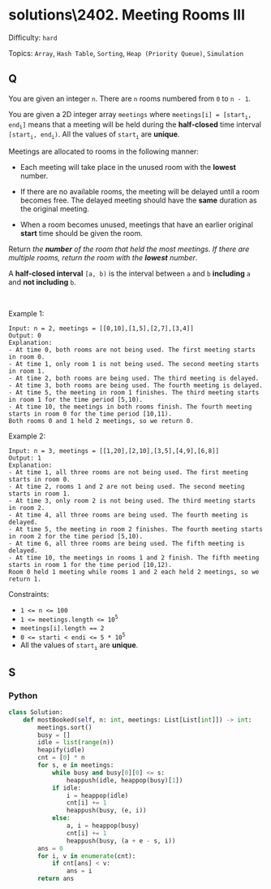 # solutions\2402. Meeting Rooms III

Difficulty: `hard`

Topics: `Array`, `Hash Table`, `Sorting`, `Heap (Priority Queue)`, `Simulation`

## Q

You are given an integer `n`. There are `n` rooms numbered from `0` to `n - 1`.

You are given a 2D integer array `meetings` where `meetings[i] = [start`<sub>`i`</sub>`, end`<sub>`i`</sub>`]` means that a meeting will be held during the **half-closed** time interval `[start`<sub>`i`</sub>`, end`<sub>`i`</sub>`)`. All the values of `start`<sub>`i`</sub> are **unique**.

Meetings are allocated to rooms in the following manner:

- Each meeting will take place in the unused room with the **lowest** number.

- If there are no available rooms, the meeting will be delayed until a room becomes free. The delayed meeting should have the **same** duration as the original meeting.

- When a room becomes unused, meetings that have an earlier original **start** time should be given the room.

Return _the **number** of the room that held the most meetings. If there are multiple rooms, return the room with the **lowest** number_.

A **half-closed interval** `[a, b)` is the interval between `a` and `b` **including** `a` and **not including** `b`.

<br>

Example 1:

```
Input: n = 2, meetings = [[0,10],[1,5],[2,7],[3,4]]
Output: 0
Explanation:
- At time 0, both rooms are not being used. The first meeting starts in room 0.
- At time 1, only room 1 is not being used. The second meeting starts in room 1.
- At time 2, both rooms are being used. The third meeting is delayed.
- At time 3, both rooms are being used. The fourth meeting is delayed.
- At time 5, the meeting in room 1 finishes. The third meeting starts in room 1 for the time period [5,10).
- At time 10, the meetings in both rooms finish. The fourth meeting starts in room 0 for the time period [10,11).
Both rooms 0 and 1 held 2 meetings, so we return 0.
```

Example 2:

```
Input: n = 3, meetings = [[1,20],[2,10],[3,5],[4,9],[6,8]]
Output: 1
Explanation:
- At time 1, all three rooms are not being used. The first meeting starts in room 0.
- At time 2, rooms 1 and 2 are not being used. The second meeting starts in room 1.
- At time 3, only room 2 is not being used. The third meeting starts in room 2.
- At time 4, all three rooms are being used. The fourth meeting is delayed.
- At time 5, the meeting in room 2 finishes. The fourth meeting starts in room 2 for the time period [5,10).
- At time 6, all three rooms are being used. The fifth meeting is delayed.
- At time 10, the meetings in rooms 1 and 2 finish. The fifth meeting starts in room 1 for the time period [10,12).
Room 0 held 1 meeting while rooms 1 and 2 each held 2 meetings, so we return 1.
```

Constraints:

- `1 <= n <= 100`
- `1 <= meetings.length <= 10`<sup>`5`</sup>
- `meetings[i].length == 2`
- `0 <= starti < endi <= 5 * 10`<sup>`5`</sup>
- All the values of `start`<sub>`i`</sub> are **unique**.

## S

### Python

```python
class Solution:
    def mostBooked(self, n: int, meetings: List[List[int]]) -> int:
        meetings.sort()
        busy = []
        idle = list(range(n))
        heapify(idle)
        cnt = [0] * n
        for s, e in meetings:
            while busy and busy[0][0] <= s:
                heappush(idle, heappop(busy)[1])
            if idle:
                i = heappop(idle)
                cnt[i] += 1
                heappush(busy, (e, i))
            else:
                a, i = heappop(busy)
                cnt[i] += 1
                heappush(busy, (a + e - s, i))
        ans = 0
        for i, v in enumerate(cnt):
            if cnt[ans] < v:
                ans = i
        return ans
```
